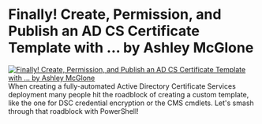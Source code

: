# Finally! Create, Permission, and Publish an AD CS Certificate Template with ... by Ashley McGlone

[![Finally! Create, Permission, and Publish an AD CS Certificate Template with ... by Ashley McGlone](https://i2.ytimg.com/vi/1qWF44Plbrk/hqdefault.jpg "Finally! Create, Permission, and Publish an AD CS Certificate Template with ... by Ashley McGlone")](https://www.youtube.com/watch?v=1qWF44Plbrk)
When creating a fully-automated Active Directory Certificate Services deployment many people hit the roadblock of creating a custom template, like the one for DSC credential encryption or the CMS cmdlets. Let's smash through that roadblock with PowerShell!


